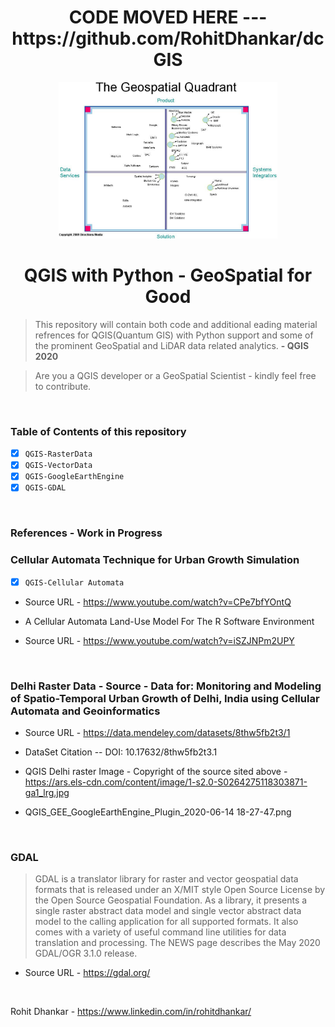 <h1 align="center"> CODE MOVED HERE --- https://github.com/RohitDhankar/dcGIS </h1>



<p align="center">
    <img src="https://github.com/DigitalCognition-GIS/py_qgis_2020/blob/master/ScreenCaptures_QGIS/Geospatial_Quadrants-2.jpg" width= "350px">
</p>
<h1 align="center">QGIS with Python - GeoSpatial for Good</h1>

>This repository will contain both code and additional eading material refrences for QGIS(Quantum GIS) with Python support and some of the prominent GeoSpatial and LiDAR data related analytics. **- QGIS 2020**
 
> Are you a QGIS developer or a GeoSpatial Scientist - kindly feel free to contribute. 


<br/>


### Table of Contents of this repository

- [X] `QGIS-RasterData` 
- [X] `QGIS-VectorData` 
- [X] `QGIS-GoogleEarthEngine` 
- [X] `QGIS-GDAL` 

<br/>

### References - Work in Progress

### Cellular Automata Technique for Urban Growth Simulation   
- [X] `QGIS-Cellular Automata` 

- Source URL - https://www.youtube.com/watch?v=CPe7bfYOntQ

- A Cellular Automata Land-Use Model For The R Software Environment
- Source URL - https://www.youtube.com/watch?v=iSZJNPm2UPY



<br/>

### Delhi Raster Data  - Source - Data for: Monitoring and Modeling of Spatio-Temporal Urban Growth of Delhi, India using Cellular Automata and Geoinformatics   

- Source URL - https://data.mendeley.com/datasets/8thw5fb2t3/1   

- DataSet Citation -- DOI: 10.17632/8thw5fb2t3.1  

- QGIS Delhi raster Image - Copyright of the source sited above - https://ars.els-cdn.com/content/image/1-s2.0-S0264275118303871-ga1_lrg.jpg  

- QGIS_GEE_GoogleEarthEngine_Plugin_2020-06-14 18-27-47.png



<br/>

### GDAL 

> GDAL is a translator library for raster and vector geospatial data formats that is released under an X/MIT style Open Source License by the Open Source Geospatial Foundation. As a library, it presents a single raster abstract data model and single vector abstract data model to the calling application for all supported formats. It also comes with a variety of useful command line utilities for data translation and processing. The NEWS page describes the May 2020 GDAL/OGR 3.1.0 release.

- Source URL - https://gdal.org/

<br/>


Rohit Dhankar - https://www.linkedin.com/in/rohitdhankar/


